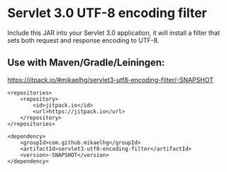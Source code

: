 # Servlet 3.0 UTF-8 encoding filter

Include this JAR into your Servlet 3.0 application, it will install
a filter that sets both request and response encoding to UTF-8.

Use with Maven/Gradle/Leiningen:
-----------------------

https://jitpack.io/#mikaelhg/servlet3-utf8-encoding-filter/-SNAPSHOT

    <repositories>
        <repository>
            <id>jitpack.io</id>
            <url>https://jitpack.io</url>
        </repository>
    </repositories>

    <dependency>
        <groupId>com.github.mikaelhg</groupId>
        <artifactId>servlet3-utf8-encoding-filter</artifactId>
        <version>-SNAPSHOT</version>
    </dependency>
